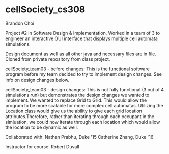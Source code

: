 # cellSociety_cs308

Brandon Choi

Project #2 in Software Design &amp; Implementation, Worked in a team of 3 to engineer an interactive GUI interface that displays multiple cell automata simulations.

Design document as well as all other java and necessary files are in file. Cloned from private repository from class project.


cellSociety_team03 - before changes: This is the functional software program before my team decided to try to implement design changes. See info on design changes below.

cellSociety_team03 - design changes: This is not fully functional (3 out of 4 simulations run) but demonstrates the design changes we wanted to implement. We wanted to replace Grid<Occupant> to Grid<Location>. This would allow the program to be more scalable for more complex cell automatas. Utilizing the Location class would give us the ability to give each grid location attributes.Therefore, rather than iterating through each occupant in the simluation, we could now iterate through each location which would allow the location to be dynamic as well. 


Collaborated with:
Nathan Prabhu, Duke '15
Catherine Zhang, Duke '16

Instructor for course:
Robert Duvall